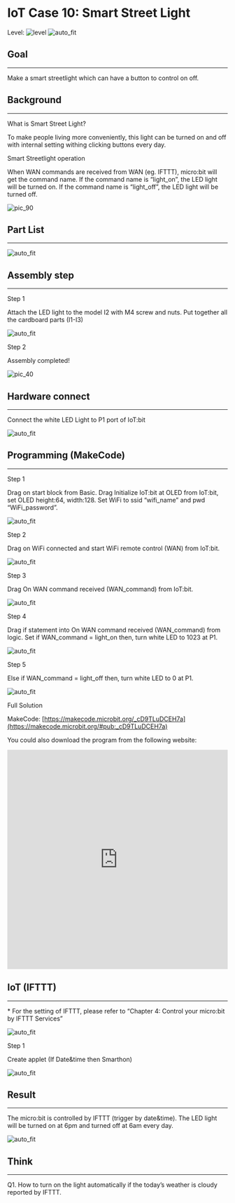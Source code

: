 # IoT Case 10: Smart Street Light

Level: ![level](images/level4.png)
![auto_fit](images/Case10/case-10.png)<P>

## Goal
<HR>

Make a smart streetlight which can have a button to control on off.<BR><P>

## Background
<HR>

<span id="subtitle">What is Smart Street Light?</span><BR><P>
To make people living more conveniently, this light can be turned on and off with internal setting withing clicking buttons every day.<BR><P>
<span id="subtitle">Smart Streetlight operation</span><BR><P>
When WAN commands are received from WAN (eg. IFTTT), micro:bit will get the command name. If the command name is “light_on”, the LED light will be turned on. If the command name is “light_off”, the LED light will be turned off.<BR><P>
![pic_90](images/Case10/Concept-diagram-Case10.png)<P>

## Part List
<HR>

![auto_fit](images/Case10/Case10_parts.png)<P>

## Assembly step
<HR>

<span id="subtitle">Step 1</span><BR><P>
Attach the LED light to the model I2 with M4 screw and nuts. Put together all the cardboard parts (I1-I3)<BR><P>
![auto_fit](images/Case10/Case10_ass1.png)<P>

<span id="subtitle">Step 2</span><BR><P>
Assembly completed!<BR><P>
![pic_40](images/Case10/Case10_ass2.png)<P>


## Hardware connect
<HR>

Connect the white LED Light to P1 port of IoT:bit<BR><P>
![auto_fit](images/Case10/Case10_hardware.png)<P>

## Programming (MakeCode)
<HR>

<span id="subtitle">Step 1</span><BR><P>
Drag on start block from Basic. Drag Initialize IoT:bit at OLED from IoT:bit, set OLED height:64, width:128. Set WiFi to ssid “wifi_name” and pwd “WiFi_password”.<BR><P>
![auto_fit](images/Case10/Case10_p1.png)<P>
<span id="subtitle">Step 2</span><BR><P>
Drag on WiFi connected and start WiFi remote control (WAN) from IoT:bit.<BR><P>
![auto_fit](images/Case10/Case10_p2.png)<P>
<span id="subtitle">Step 3</span><BR><P>
Drag On WAN command received (WAN_command) from IoT:bit.<BR><P>
![auto_fit](images/Case10/Case10_p3.png)<P>
<span id="subtitle">Step 4</span><BR><P>
Drag if statement into On WAN command received (WAN_command) from logic. Set if WAN_command = light_on then, turn white LED to 1023 at P1.<BR><P>
![auto_fit](images/Case10/Case10_p4.png)<P>
<span id="subtitle">Step 5</span><BR><P>
Else if WAN_command = light_off then, turn white LED to 0 at P1.<BR><P>
![auto_fit](images/Case10/Case10_p5.png)<P>

<span id="subtitle">Full Solution<BR><P>
MakeCode: [https://makecode.microbit.org/_cD9TLuDCEH7a](https://makecode.microbit.org/#pub:_cD9TLuDCEH7a)<BR><P>
You could also download the program from the following website:<BR>
<iframe src="https://makecode.microbit.org/#pub:_cD9TLuDCEH7a" width="100%" height="500" frameborder="0"></iframe>


## IoT (IFTTT)
<HR>

<span id="remarks">* For the setting of IFTTT, please refer to “Chapter 4: Control your micro:bit by IFTTT Services”</span><BR><P>
![auto_fit](images/Case10/Case10_ifttt1.png)<P>
<span id="subtitle">Step 1</span><BR><P>
Create applet (If Date&time then Smarthon)<BR><P>
![auto_fit](images/Case10/Case10_ifttt2.png)<P>




## Result
<HR>

The micro:bit is controlled by IFTTT (trigger by date&time). The LED light will be turned on at 6pm and turned off at 6am every day.<BR><P>
![auto_fit](images/Case10/Case10_result.png)<P>


## Think
<HR>

Q1. How to turn on the light automatically if the today’s weather is cloudy reported by IFTTT.
